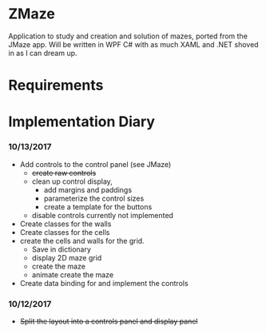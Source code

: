 # ZMaze
Application to study and creation and solution of mazes, ported from the JMaze app.  Will be written in WPF C# with as much XAML and .NET shoved in as I can dream up.  

# Requirements

# Implementation Diary

### 10/13/2017
* Add controls to the control panel (see JMaze)
  * ~~create raw controls~~
  * clean up control display, 
    * add margins and paddings
    * parameterize the control sizes
	* create a template for the buttons
  * disable controls currently not implemented
* Create classes for the walls
* Create classes for the cells
* create the cells and walls for the grid. 
  * Save in dictionary
  * display 2D maze grid
  * create the maze
  * animate create the maze
* Create data binding for and implement the controls

### 10/12/2017
* ~~Split the layout into a controls panel and display panel~~
